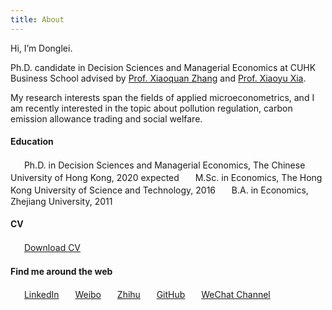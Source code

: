 ```yaml
---
title: About
---
```

Hi, I’m Donglei.

Ph.D. candidate in Decision Sciences and Managerial Economics at CUHK Business School advised by [Prof. Xiaoquan Zhang](http://mikezhang.com/) and [Prof. Xiaoyu Xia](https://sites.google.com/site/xiaoyuxia2014/).

My research interests span the fields of applied microeconometrics, and I am recently interested in the topic about pollution regulation, carbon emission allowance trading and social welfare.<!-- more -->

#### Education

　<i class="fa fa-fw fa-graduation-cap"></i>&nbsp;&nbsp;Ph.D. in Decision Sciences and Managerial Economics, The Chinese University of Hong Kong, 2020 expected
　<i class="fa fa-fw fa-graduation-cap"></i>&nbsp;&nbsp;M.Sc. in Economics, The Hong Kong University of Science and Technology, 2016
　<i class="fa fa-fw fa-graduation-cap"></i>&nbsp;&nbsp;B.A. in Economics, Zhejiang University, 2011

#### CV

　<i class="fa fa-fw fa-file-pdf-o"></i>&nbsp;&nbsp;[Download CV](/cloud/file/cv_donglei_zhang.pdf)

#### Find me around the web

　<i class="fa fa-fw fa-linkedin"></i>&nbsp;&nbsp;[LinkedIn](https://www.linkedin.com/in/dongleizhang "@dongleizhang")
　<i class="fa fa-fw fa-weibo"></i>&nbsp;&nbsp;[Weibo](https://www.weibo.com/prczdl "@班班_Dylan")
　<i class="fa fa-fw fa-custom zhihu"></i>&nbsp;&nbsp;[Zhihu](https://www.zhihu.com/people/ZhangDylan "@班班")
　<i class="fa fa-fw fa-github"></i>&nbsp;&nbsp;[GitHub](https://github.com/dongleizhang "@dongleizhang")
　<i class="fa fa-fw fa-weixin"></i>&nbsp;&nbsp;<a data-fancybox="gallery" href="/cloud/img/wechat_channel.jpg" title="@班班碎碎念">WeChat Channel</a>
　
